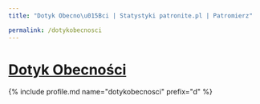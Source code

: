 ```yaml
---
title: "Dotyk Obecno\u015Bci | Statystyki patronite.pl | Patromierz"

permalink: /dotykobecnosci
---
```


# [Dotyk Obecności](https://patronite.pl/dotykobecnosci)

{% include profile.md name="dotykobecnosci" prefix="d" %}
